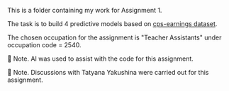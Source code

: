 This is a folder containing my work for Assignment 1.

The task is to build 4 predictive models based on [cps-earnings dataset](https://osf.io/g8p9j/).

The chosen occupation for the assignment is "Teacher Assistants" under occupation code = 2540.

🤖 Note. AI was used to assist with the code for this assignment.

🤝 Note. Discussions with Tatyana Yakushina were carried out for this assignment.
